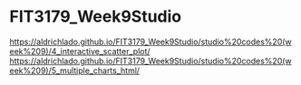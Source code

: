 # FIT3179_Week9Studio
https://aldrichlado.github.io/FIT3179_Week9Studio/studio%20codes%20(week%209)/4_interactive_scatter_plot/
https://aldrichlado.github.io/FIT3179_Week9Studio/studio%20codes%20(week%209)/5_multiple_charts_html/
